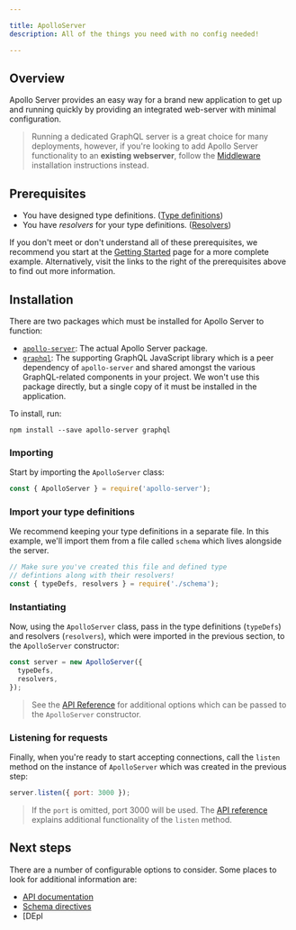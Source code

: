 ```yaml
---

title: ApolloServer
description: All of the things you need with no config needed!

---
```


## Overview
Apollo Server provides an easy way for a brand new application to get up and running quickly by providing an integrated web-server with minimal configuration.

> Running a dedicated GraphQL server is a great choice for many deployments, however, if you're looking to add Apollo Server functionality to an **existing webserver**, follow the [Middleware](./middleware.html) installation instructions instead.

## Prerequisites

* You have designed type definitions. ([Type definitions]())
* You have _resolvers_ for your type definitions. ([Resolvers]())

If you don't meet or don't understand all of these prerequisites, we recommend you start at the [Getting Started]() page for a more complete example.  Alternatively, visit the links to the right of the prerequisites above to find out more information.

## Installation

There are two packages which must be installed for Apollo Server to function:

* [`apollo-server`](//npm.im/apollo-server): The actual Apollo Server package.
* [`graphql`](//npm.im/graphql): The supporting GraphQL JavaScript library which is a peer dependency of `apollo-server` and shared amongst the various GraphQL-related components in your project.  We won't use this package directly, but a single copy of it must be installed in the application.

To install, run:

    npm install --save apollo-server graphql

### Importing

Start by importing the `ApolloServer` class:
  
```js
const { ApolloServer } = require('apollo-server');
```

### Import your type definitions

We recommend keeping your type definitions in a separate file.  In this example, we'll import them from a file called `schema` which lives alongside the server.

```js
// Make sure you've created this file and defined type
// defintions along with their resolvers!
const { typeDefs, resolvers } = require('./schema');
```

### Instantiating

Now, using the `ApolloServer` class, pass in the type definitions (`typeDefs`) and resolvers (`resolvers`), which were imported in the previous section, to the `ApolloServer` constructor:

```js
const server = new ApolloServer({
  typeDefs,
  resolvers,
});
```

> See the [API Reference]() for additional options which can be passed to the `ApolloServer` constructor.

### Listening for requests

Finally, when you're ready to start accepting connections, call the `listen` method on the instance of `ApolloServer` which was created in the previous step:

```js
server.listen({ port: 3000 });
```

> If the `port` is omitted, port 3000 will be used.  The [API reference]() explains additional functionality of the `listen` method.

## Next steps

There are a number of configurable options to consider.  Some places to look for additional information are:

* [API documentation]()
* [Schema directives]()
* [DEpl
<!--stackedit_data:
eyJoaXN0b3J5IjpbNjQ4MjA3NjU2LDEwNDEzNDM3MjQsMzg2OT
Y1MjE4LC0xNTI5NDM4MzA2XX0=
-->